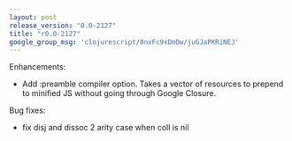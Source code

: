 ```yaml
---
layout: post
release_version: "0.0-2127"
title: "r0.0-2127"
google_group_msg: 'clojurescript/0nxFc9xDmDw/juGJaPKRiNEJ'
---
```


Enhancements:

* Add :preamble compiler option. Takes a vector of resources to prepend to minified JS without going through Google Closure.

Bug fixes:

* fix disj and dissoc 2 arity case when coll is nil

